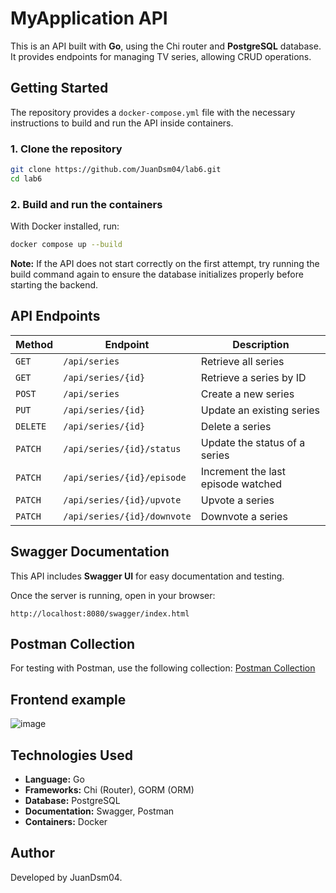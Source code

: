 # MyApplication API
This is an API built with **Go**, using the Chi router and **PostgreSQL** database. It provides endpoints for managing TV series, allowing CRUD operations.

## Getting Started
The repository provides a `docker-compose.yml` file with the necessary instructions to build and run the API inside containers.

### 1. Clone the repository
```sh
git clone https://github.com/JuanDsm04/lab6.git
cd lab6
```

### 2. Build and run the containers
With Docker installed, run:
```sh
docker compose up --build
```
**Note:** If the API does not start correctly on the first attempt, try running the build command again to ensure the database initializes properly before starting the backend.

## API Endpoints
| Method  | Endpoint                  | Description                          |
|---------|--------------------------|--------------------------------------|
| `GET`   | `/api/series`             | Retrieve all series                 |
| `GET`   | `/api/series/{id}`        | Retrieve a series by ID             |
| `POST`  | `/api/series`             | Create a new series                 |
| `PUT`   | `/api/series/{id}`        | Update an existing series           |
| `DELETE`| `/api/series/{id}`        | Delete a series                     |
| `PATCH` | `/api/series/{id}/status` | Update the status of a series       |
| `PATCH` | `/api/series/{id}/episode`| Increment the last episode watched  |
| `PATCH` | `/api/series/{id}/upvote` | Upvote a series                     |
| `PATCH` | `/api/series/{id}/downvote`| Downvote a series                   |

## Swagger Documentation
This API includes **Swagger UI** for easy documentation and testing.

Once the server is running, open in your browser:
```
http://localhost:8080/swagger/index.html
```

## Postman Collection
For testing with Postman, use the following collection:
[Postman Collection](https://elements.getpostman.com/redirect?entityId=19231888-32c5c8cc-5827-4ec9-b58b-ee6f92d4c2a4&entityType=collection)

## Frontend example
![image](https://github.com/user-attachments/assets/3ab9a181-8833-4a3d-bbcb-4f7fb64cd3a0)

## Technologies Used
- **Language:** Go
- **Frameworks:** Chi (Router), GORM (ORM)
- **Database:** PostgreSQL
- **Documentation:** Swagger, Postman
- **Containers:** Docker

## Author
Developed by JuanDsm04.
